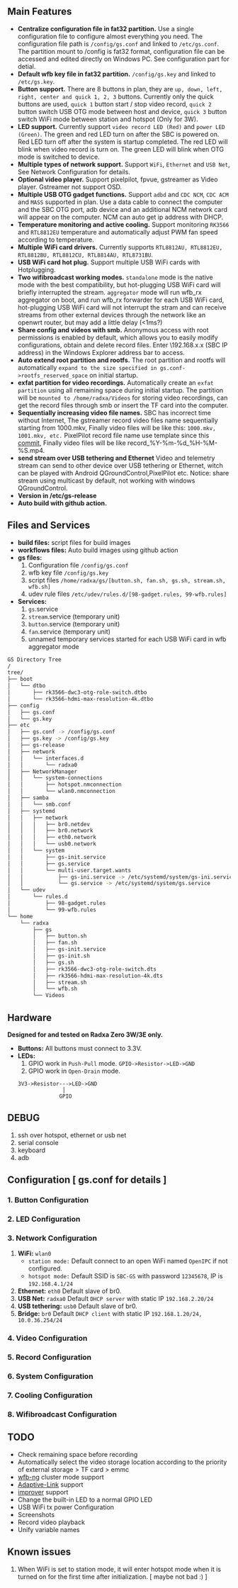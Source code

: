 Main Features
-------------

* __Centralize configuration file in fat32 partition.__ Use a single configuration file to configure almost everything you need. The configuration file path is `/config/gs.conf` and linked to `/etc/gs.conf`. The partition mount to /config is fat32 format, configuration file can be accessed and edited directly on Windows PC. See configuration part for detial.
* __Default wfb key file in fat32 partition.__ `/config/gs.key` and linked to `/etc/gs.key`.
* __Button support.__ There are 8 buttons in plan, they are `up, down, left, right, center and quick 1, 2, 3` buttons. Currently only the quick buttons are used, `quick 1` button start / stop video record, `quick 2` button switch USB OTG mode between host and device, `quick 3` button switch WiFi mode between station and hotspot (Only for 3W).
* __LED support.__ Currently support `video record LED (Red)` and `power LED (Green)`. The green and red LED turn on after the SBC is powered on. Red LED turn off after the system is startup completed. The red LED will blink when video record is turn on. The green LED will blink when OTG mode is switched to device.
* __Multiple types of network support.__ Support `WiFi`, `Ethernet` and `USB Net`, See Network Configuration for details.
* __Optional video player.__ Support pixelpilot, fpvue, gstreamer as Video player. Gstreamer not support OSD.
* __Multiple USB OTG gadget functions.__ Support `adbd` and `CDC NCM`, `CDC ACM` and `MASS` supported in plan. Use a data cable to connect the computer and the SBC OTG port, adb device and an additional NCM network card will appear on the computer. NCM  can auto get ip address with DHCP.
* __Temperature monitoring and active cooling.__ Support monitoring `RK3566` and `RTL8812EU` temperature and automatically adjust PWM fan speed according to temperature.
* __Multiple WiFi card drivers.__ Currently supports `RTL8812AU, RTL8812EU, RTL8812BU, RTL8812CU, RTL8814AU, RTL8731BU`.
* __USB WiFi card hot plug.__ Support multiple USB WiFi cards with Hotplugging.
* __Two wifibroadcast working modes.__ `standalone` mode is the native mode with the best compatibility, but hot-plugging USB WiFi card will briefly interrupted the stream. `aggregator` mode will run wfb_rx aggregator on boot, and run wfb_rx forwarder for each USB WiFi card, hot-plugging USB WiFi card will not interrupt the stram and can receive streams from other external devices through the network like an openwrt router, but may add a little delay (<1ms?)
* __Share config and videos with smb.__ Anonymous access with root permissions is enabled by default, which allows you to easily modify configurations, obtain and delete record files. Enter \\192.168.x.x (SBC IP address) in the Windows Explorer address bar to access.
* __Auto extend root partition and rootfs.__ The root partition and rootfs will automatically `expand to the size specified in gs.conf->rootfs_reserved_space` on initial startup.
* __exfat partition for video recordings.__ Automatically create an `exfat partition` using all remaining space during initial startup. The partition will be `mounted to /home/radxa/Videos` for storing video recordings, can get the record files through smb or insert the TF card into the computer.
* __Sequentially increasing video file names.__ SBC has incorrect time without Internet, The gstreamer record video files name sequentially starting from 1000.mkv, Finally video files will be like this: `1000.mkv, 1001.mkv, etc.` PixelPilot record file name use template since this [commit](https://github.com/OpenIPC/PixelPilot_rk/commit/eab6c59e203c22c468a4ce99ff8461ec00d56fc3), Finally video files will be like record_%Y-%m-%d_%H-%M-%S.mp4.
* __send stream over USB tethering and Ethernet__ Video and telemetry stream can send to other device over USB tethering or Ethernet, witch can be played with Android QGroundControl,PixelPilot etc. Notice: share stream using multicast by default, not working with windows QGroundControl.
* __Version in /etc/gs-release__
* __Auto build with github action.__


Files and Services
------------------
* __build files:__ script files for build images
* __workflows files:__ Auto build images using github action
* __gs files:__
  1. Configuration file `/config/gs.conf`
  2. wfb key file `/config/gs.key`
  3. script files `/home/radxa/gs/[button.sh, fan.sh, gs.sh, stream.sh, wfb.sh]`
  4. udev rule files `/etc/udev/rules.d/[98-gadget.rules, 99-wfb.rules]`
* __Services:__
  1. `gs`.service
  2. `stream`.service (temporary unit)
  3. `button`.service (temporary unit)
  4. `fan`.service (temporary unit)
  5. unnamed temporary services started for each USB WiFi card in wfb aggregator mode
```bash
GS Directory Tree
/
tree/
├── boot
│   └── dtbo
│       ├── rk3566-dwc3-otg-role-switch.dtbo
│       └── rk3566-hdmi-max-resolution-4k.dtbo
├── config
│   ├── gs.conf
│   └── gs.key
├── etc
│   ├── gs.conf -> /config/gs.conf
│   ├── gs.key -> /config/gs.key
│   ├── gs-release
│   ├── network
│   │   └── interfaces.d
│   │       └── radxa0
│   ├── NetworkManager
│   │   └── system-connections
│   │       ├── hotspot.nmconnection
│   │       └── wlan0.nmconnection
│   ├── samba
│   │   └── smb.conf
│   ├── systemd
│   │   ├── network
│   │   │   ├── br0.netdev
│   │   │   ├── br0.network
│   │   │   ├── eth0.network
│   │   │   └── usb0.network
│   │   └── system
│   │       ├── gs-init.service
│   │       ├── gs.service
│   │       └── multi-user.target.wants
│   │           ├── gs-ini.service -> /etc/systemd/system/gs-ini.service
│   │           └── gs.service -> /etc/systemd/system/gs.service
│   └── udev
│       └── rules.d
│           ├── 98-gadget.rules
│           └── 99-wfb.rules
└── home
    └── radxa
        ├── gs
        │   ├── button.sh
        │   ├── fan.sh
        │   ├── gs-init.service
        │   ├── gs-init.sh
        │   ├── gs.sh
        │   ├── rk3566-dwc3-otg-role-switch.dts
        │   ├── rk3566-hdmi-max-resolution-4k.dts
        │   ├── stream.sh
        │   └── wfb.sh
        └── Videos

```


Hardware
--------
__Designed for and tested on Radxa Zero 3W/3E only.__
* __Buttons:__ All buttons must connect to 3.3V.
* __LEDs:__
  1. GPIO work in `Push-Pull` mode. `GPIO->Resistor->LED->GND`
  2. GPIO work in `Open-Drain` mode.
  ```
  3V3->Resistor--->LED->GND
                │  
               GPIO
  ```


DEBUG
-----

1. ssh over hotspot, ethernet or usb net
2. serial console
3. keyboard
4. adb


Configuration [ gs.conf for details ]
-------------------------------------

### 1. Button Configuration

### 2. LED Configuration

### 3. Network Configuration
1. __WiFi:__ `wlan0`
    * `station mode:` Default connect to an open WiFi named `OpenIPC` if not configured.
    * `hotspot mode:` Default SSID is `SBC-GS` with password `12345678`, IP is `192.168.4.1/24`
2. __Ethernet:__ `eth0` Default slave of br0.
3. __USB Net:__ `radxa0` Default `DHCP server` with static IP `192.168.2.20/24`
4. __USB tethering:__ `usb0` Default slave of br0.
5. __Bridge:__ `br0` Default `DHCP client` with static IP `192.168.1.20/24, 10.0.36.254/24`

### 4. Video Configuration

### 5. Record Configuration

### 6. System Configuration

### 7. Cooling Configuration

### 8. Wifibroadcast Configuration


TODO
----
* Check remaining space before recording
* Automatically select the video storage location according to the priority of external storage > TF card > emmc
* [wfb-ng](https://github.com/svpcom/wfb-ng) cluster mode support
* [Adaptive-Link](https://github.com/sickgreg/OpenIPC-Adaptive-Link) support
* [improver](https://github.com/OpenIPC/improver) support
* Change the built-in LED to a normal GPIO LED
* USB WiFi tx power Configuration
* Screenshots
* Record video playback
* Unify variable names


Known issues
------------

1. When WiFi is set to station mode, it will enter hotspot mode when it is turned on for the first time after initialization. [ maybe not bad :) ]

